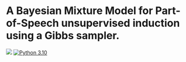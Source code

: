 # A Bayesian Mixture Model for Part-of-Speech unsupervised induction using a Gibbs sampler.
![](https://img.shields.io/badge/version-v1.0.0-brightgreen.svg)
[![Python 3.10](https://img.shields.io/badge/python-3.10-brightgreen.svg)](https://www.python.org/downloads/release/python-3/)

